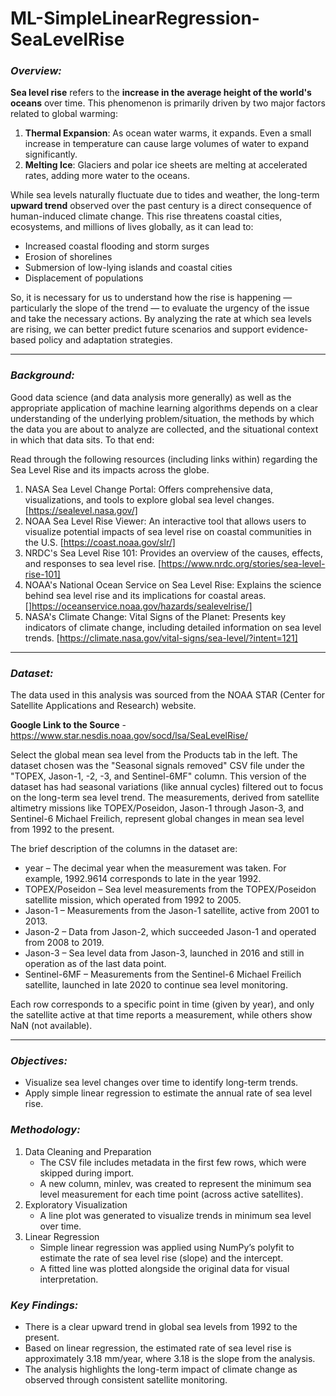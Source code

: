 # ML-SimpleLinearRegression-SeaLevelRise

### ***Overview:***

**Sea level rise** refers to the **increase in the average height of the world's oceans** over time. This phenomenon is primarily driven by two major factors related to global warming:

1. **Thermal Expansion**: As ocean water warms, it expands. Even a small increase in temperature can cause large volumes of water to expand significantly.
2. **Melting Ice**: Glaciers and polar ice sheets are melting at accelerated rates, adding more water to the oceans.

While sea levels naturally fluctuate due to tides and weather, the long-term **upward trend** observed over the past century is a direct consequence of human-induced climate change. This rise threatens coastal cities, ecosystems, and millions of lives globally, as it can lead to:
- Increased coastal flooding and storm surges
- Erosion of shorelines
- Submersion of low-lying islands and coastal cities
- Displacement of populations

So, it is necessary for us to understand how the rise is happening — particularly the slope of the trend — to evaluate the urgency of the issue and take the necessary actions. By analyzing the rate at which sea levels are rising, we can better predict future scenarios and support evidence-based policy and adaptation strategies.


<hr>

### ***Background:***

Good data science (and data analysis more generally) as well as the appropriate application of machine learning algorithms depends on a clear understanding of the underlying problem/situation, the methods by which the data you are about to analyze are collected, and the situational context in which that data sits. To that end:

Read through the following resources (including links within) regarding the Sea Level Rise and its impacts across the globe.

1. NASA Sea Level Change Portal: Offers comprehensive data, visualizations, and tools to explore global sea level changes. 
[https://sealevel.nasa.gov/]
2. NOAA Sea Level Rise Viewer: An interactive tool that allows users to visualize potential impacts of sea level rise on coastal communities in the U.S. 
[https://coast.noaa.gov/slr/]
3. NRDC's Sea Level Rise 101: Provides an overview of the causes, effects, and responses to sea level rise. 
[https://www.nrdc.org/stories/sea-level-rise-101]
4. NOAA's National Ocean Service on Sea Level Rise: Explains the science behind sea level rise and its implications for coastal areas. 
[]https://oceanservice.noaa.gov/hazards/sealevelrise/]
5. NASA's Climate Change: Vital Signs of the Planet: Presents key indicators of climate change, including detailed information on sea level trends. 
[https://climate.nasa.gov/vital-signs/sea-level/?intent=121]

<hr>

### ***Dataset:***

The data used in this analysis was sourced from the NOAA STAR (Center for Satellite Applications and Research) website.

**Google Link to the Source** - https://www.star.nesdis.noaa.gov/socd/lsa/SeaLevelRise/

Select the global mean sea level from the Products tab in the left. The dataset chosen was the "Seasonal signals removed" CSV file under the "TOPEX, Jason-1, -2, -3, and Sentinel-6MF" column. This version of the dataset has had seasonal variations (like annual cycles) filtered out to focus on the long-term sea level trend. The measurements, derived from satellite altimetry missions like TOPEX/Poseidon, Jason-1 through Jason-3, and Sentinel-6 Michael Freilich, represent global changes in mean sea level from 1992 to the present.

The brief description of the columns in the dataset are:
<ul>
  <li>year – The decimal year when the measurement was taken. For example, 1992.9614 corresponds to late in the year 1992.</li>
  <li>TOPEX/Poseidon – Sea level measurements from the TOPEX/Poseidon satellite mission, which operated from 1992 to 2005.</li>
  <li>Jason-1 – Measurements from the Jason-1 satellite, active from 2001 to 2013.</li>
  <li>Jason-2 – Data from Jason-2, which succeeded Jason-1 and operated from 2008 to 2019.</li>
  <li>Jason-3 – Sea level data from Jason-3, launched in 2016 and still in operation as of the last data point.</li>
  <li>Sentinel-6MF – Measurements from the Sentinel-6 Michael Freilich satellite, launched in late 2020 to continue sea level monitoring.</li>
</ul>

Each row corresponds to a specific point in time (given by year), and only the satellite active at that time reports a measurement, while others show NaN (not available).

<hr>

### ***Objectives:***
<ul>
  <li>Visualize sea level changes over time to identify long-term trends.</li>
  <li>Apply simple linear regression to estimate the annual rate of sea level rise.</li>
</ul>

### ***Methodology:***

<ol>
  <li>  
    Data Cleaning and Preparation
    <ul>
      <li>The CSV file includes metadata in the first few rows, which were skipped during import.</li>
      <li>A new column, minlev, was created to represent the minimum sea level measurement for each time point (across active satellites).</li>
    </ul>
  </li>
  <li>
    Exploratory Visualization
    <ul>
      <li>A line plot was generated to visualize trends in minimum sea level over time.</li>
    </ul>
  </li>
  <li>
    Linear Regression
    <ul>
      <li>Simple linear regression was applied using NumPy’s polyfit to estimate the rate of sea level rise (slope) and the intercept.</li>
      <li>A fitted line was plotted alongside the original data for visual interpretation.</li>  
    </ul>
  </li>
</ol>


### ***Key Findings:***

<ul>
  <li>There is a clear upward trend in global sea levels from 1992 to the present.</li>
  <li>Based on linear regression, the estimated rate of sea level rise is approximately 3.18 mm/year, where 3.18 is the slope from the analysis.</li>
  <li>The analysis highlights the long-term impact of climate change as observed through consistent satellite monitoring.</li>
</ul>
